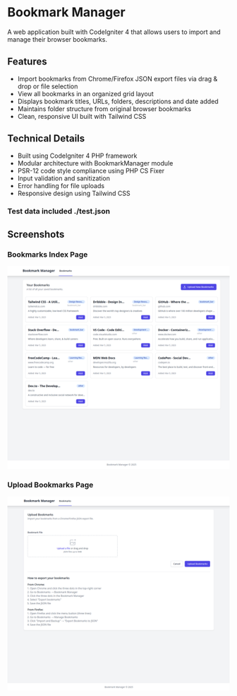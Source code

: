 # Bookmark Manager

A web application built with CodeIgniter 4 that allows users to import and manage their browser bookmarks.

## Features

- Import bookmarks from Chrome/Firefox JSON export files via drag & drop or file selection
- View all bookmarks in an organized grid layout
- Displays bookmark titles, URLs, folders, descriptions and date added
- Maintains folder structure from original browser bookmarks
- Clean, responsive UI built with Tailwind CSS

## Technical Details

- Built using CodeIgniter 4 PHP framework
- Modular architecture with BookmarkManager module
- PSR-12 code style compliance using PHP CS Fixer
- Input validation and sanitization
- Error handling for file uploads
- Responsive design using Tailwind CSS

### Test data included ./test.json

## Screenshots

### Bookmarks Index Page

![Bookmarks Index](index.png)

### Upload Bookmarks Page

![Upload Bookmarks](upload.png)
